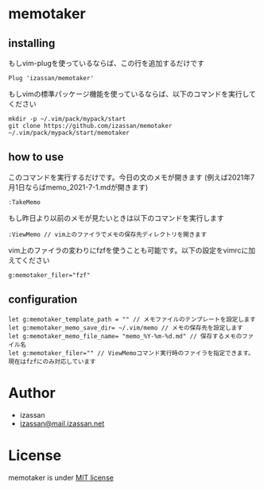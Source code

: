 # memotaker
## installing
もしvim-plugを使っているならば、この行を追加するだけです
```
Plug 'izassan/memotaker'
```

もしvimの標準パッケージ機能を使っているならば、以下のコマンドを実行してください
```
mkdir -p ~/.vim/pack/mypack/start
git clone https://github.com/izassan/memotaker ~/.vim/pack/mypack/start/memotaker
```

## how to use
このコマンドを実行するだけです。今日の文のメモが開きます
(例えば2021年7月1日ならばmemo_2021-7-1.mdが開きます)
```
:TakeMemo
```

もし昨日より以前のメモが見たいときは以下のコマンドを実行します
```
:ViewMemo // vim上のファイラでメモの保存先ディレクトリを開きます
```
vim上のファイラの変わりにfzfを使うことも可能です。以下の設定をvimrcに加えてください
```
g:memotaker_filer="fzf"
```

## configuration
```
let g:memotaker_template_path = "" // メモファイルのテンプレートを設定します
let g:memotaker_memo_save_dir= ~/.vim/memo // メモの保存先を設定します
let g:memotaker_memo_file_name= "memo_%Y-%m-%d.md" // 保存するメモのファイル名
let g:memotaker_filer="" // ViewMemoコマンド実行時のファイラを指定できます。現在はfzfにのみ対応しています
```

# Author
* izassan
* izassan@mail.izassan.net

# License
memotaker is under [MIT license](https://en.wikipedia.org/wiki/MIT_License)
